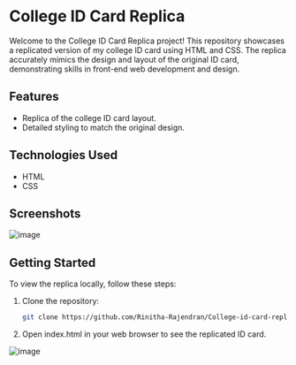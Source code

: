# College ID Card Replica

Welcome to the College ID Card Replica project! This repository showcases a replicated version of my college ID card using HTML and CSS. The replica accurately mimics the design and layout of the original ID card, demonstrating skills in front-end web development and design.

## Features

- Replica of the college ID card layout.
- Detailed styling to match the original design.

## Technologies Used

- HTML
- CSS

## Screenshots
![image](https://github.com/Rinitha-Rajendran/College-id-card-replica/assets/145241533/fa98f2f8-8055-4cd8-9baa-ea6957ffda93)

## Getting Started

To view the replica locally, follow these steps:

1. Clone the repository:
   ```sh
   git clone https://github.com/Rinitha-Rajendran/College-id-card-replica.git

2. Open index.html in your web browser to see the replicated ID card.






















![image](https://github.com/Rinitha-Rajendran/College-id-card-replica/assets/145241533/adc7838c-a5eb-4736-83ae-62eab4ada4a1)
